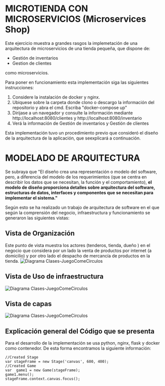 # MICROTIENDA CON MICROSERVICIOS (Microservices Shop)
Este ejercicio muestra a grandes rasgos la implemetación de una arquitectura de microservicios de una tienda pequeña, que dispone de:

* Gestión de inventarios
* Gestion de clientes

como microservicios. 

Para poner en funcionamiento esta implementación siga las siguientes instrucciones:

1. Considere la instalación de docker y nginx.
2. Ubiquese sobre la carpeta donde clono o descargo la información del repositorio y abra el cmd. Escriba "docker-compose up"
3. Dirijase a un navegador y consulte la información mediante http://localhost:8080/clientes y http://localhost:8080/inventario
4. Verá la  información de Gestión de inventarios y Gestión de clientes

Esta implementación tuvo un procedimiento previo que consideró el diseño de la arquitectura de la aplicación, que seexplicará a continuación.

# MODELADO DE ARQUITECTURA

Se subraya que "El diseño crea una representación o modelo del software, pero, a diferencia del modelo de los requerimientos (que se centra en describir los datos que se
necesitan, la función y el comportamiento), **el modelo de diseño proporciona detalles sobre arquitectura del software, estructuras de datos, interfaces y componentes que
se necesitan para implementar el sistema."**

Según esto se ha realizado un trabajo de arquitectura de software en el que según la comprensión del negocio, infraestructura y funcionamiento se generaron las siguientes vistas:

## Vista de Organización
Este punto de vista muestra los actores (tenderos, tienda, dueño ) en el negocio que considera por un lado la venta de productos por internet (a domicilio) y por otro lado el despacho de mercancía de productos en la tienda. 
![Diagrama Clases-JuegoComeCirculos](imagenes/DiagramaClasesJuegoPython-DiagramaFinal.png)
## Vista de Uso de infraestructura
![Diagrama Clases-JuegoComeCirculos](imagenes/DiagramaClasesJuegoPython-DiagramaFinal.png)

## Vista de capas

![Diagrama Clases-JuegoComeCirculos](imagenes/DiagramaClasesJuegoPython-DiagramaFinal.png)



## Explicación general del Código que se presenta
Para el desarrollo de la implementación se usa python, nginx, flask y docker como contenedor. De esta forma encontramos la siguiente información: 
```
//Created Stage
var stageFrame = new Stage('canvas', 600, 400);
//Created Game
var  game1 = new Game(stageFrame);
game1.menu();
stageFrame.context.canvas.focus();

```
